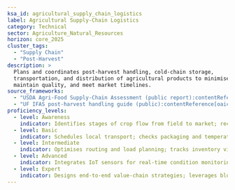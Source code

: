 ```yaml
---
ksa_id: agricultural_supply_chain_logistics
label: Agricultural Supply-Chain Logistics
category: Technical
sector: Agriculture_Natural_Resources
horizon: core_2025
cluster_tags:
  - "Supply Chain"
  - "Post-Harvest"
description: >
  Plans and coordinates post-harvest handling, cold-chain storage,
  transportation, and distribution of agricultural products to minimise loss,
  maintain quality, and meet market timelines.
source_frameworks:
  - "USDA Agri-Food Supply-Chain Assessment (public report):contentReference[oaicite:8]{index=8}"
  - "UF IFAS post-harvest handling guide (public):contentReference[oaicite:9]{index=9}"
proficiency_levels:
  - level: Awareness
    indicator: Identifies stages of crop flow from field to market; recognises cold-chain importance.
  - level: Basic
    indicator: Schedules local transport; checks packaging and temperature controls.
  - level: Intermediate
    indicator: Optimises routing and load planning; tracks inventory via software; mitigates spoilage.
  - level: Advanced
    indicator: Integrates IoT sensors for real-time condition monitoring; negotiates with carriers; manages export documentation.
  - level: Expert
    indicator: Designs end-to-end value-chain strategies; leverages blockchain or traceability platforms; reduces post-harvest loss at scale.
---
```

